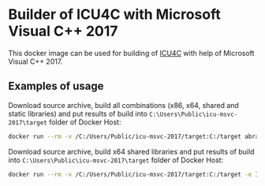 # Builder of ICU4C with Microsoft Visual C++ 2017

This docker image can be used for building of [ICU4C](http://site.icu-project.org/) with help of Microsoft Visual C++ 2017.

## Examples of usage

Download source archive, build all combinations (x86, x64, shared and static libraries) and put results of build into 
`C:\Users\Public\icu-msvc-2017\target` folder of Docker Host:  

```bash
docker run --rm -v /C:/Users/Public/icu-msvc-2017/target:C:/target abrarov/icu-msvc-2017
```

Download source archive, build x64 shared libraries and put results of build into `C:\Users\Public\icu-msvc-2017\target` 
folder of Docker Host:
 
```bash
docker run --rm -v /C:/Users/Public/icu-msvc-2017/target:C:/target -e ICU_ADDRESS_MODEL=64 -e ICU_LINKAGE=shared abrarov/icu-msvc-2017
```
